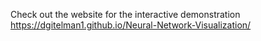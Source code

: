 Check out the website for the interactive demonstration
https://dgitelman1.github.io/Neural-Network-Visualization/
